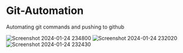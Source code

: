 # Git-Automation
Automating git commands and pushing to github

![Screenshot 2024-01-24 234800](https://github.com/Srish-ty/Git-Automation/assets/68679980/7935da92-6de7-4e29-8702-3681e64fefc1)
![Screenshot 2024-01-24 232020](https://github.com/Srish-ty/Git-Automation/assets/68679980/518ded07-4d51-4ddf-9e31-a9d1d4a8582d)
![Screenshot 2024-01-24 232430](https://github.com/Srish-ty/Git-Automation/assets/68679980/3273bbfe-0585-4c4b-bc44-9b519d73ed3e)
